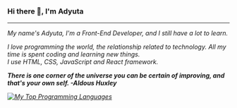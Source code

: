### Hi there 👋, I'm Adyuta


<hr>

<i>
My name's Adyuta, I'm a Front-End Developer, and I still have a lot to learn.<br>

I love programming the world, the relationship related to technology. All my time is spent coding and learning new things. <br>
I use HTML, CSS, JavaScript and React framework.
<i>


**There is one corner of the universe you can be certain of improving, and that's your own self. -Aldous Huxley**





[![My Top Programming Languages](https://github-readme-stats.vercel.app/api/top-langs/?username=adyuta447&theme=tokyonight)](https://github.com/anuraghazra/github-readme-stats)
